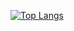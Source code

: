 [![Top Langs](https://github-readme-stats.vercel.app/api/top-langs/?username=lukovskiy541&layout=compact&hide=jupyter%20notebook&langs_count=8&cache_seconds=3600)](https://github.com/anuraghazra/github-readme-stats)
